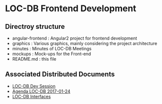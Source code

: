 # LOC-DB Frontend Development

## Directroy structure

* angular-frontend : Angular2 project for frontend development
* graphics : Various graphics, mainly considering the project architecture
* minutes : Minutes of LOC-DB Meetings
* mockups : Mock-ups for the Front-end
* README.md : this file

## Associated Distributed Documents

- [LOC-DB Dev Session](https://docs.google.com/document/d/1lrfVX5YUtlzPHuYGfkjbjJ1tK8DW3puLy9Mp_DdRqvE/edit)
- [Agenda LOC-DB 2017-01-24](https://hackmd.io/CbBmCYwNgTgWlMAzAQzgFgOwoEZxUlAKxyYCMRRADFAMYAc6Z4OQA===)
- [LOC-DB Interfaces](https://docs.google.com/document/d/1pwTqXbdbYKUFmYme-hm3h1MS8Tl9Aoo13w_E9tc6010/edit)
